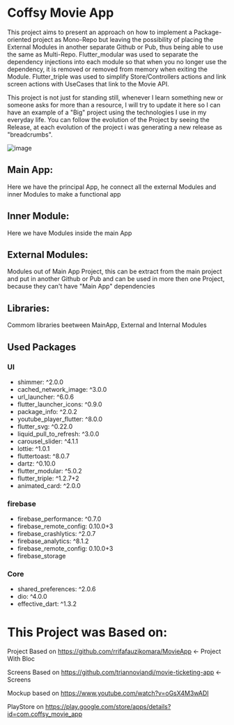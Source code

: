 # Coffsy Movie App

This project aims to present an approach on how to implement a Package-oriented project as Mono-Repo but leaving the possibility of placing the External Modules in another separate Github or Pub, thus being able to use the same as Multi-Repo. Flutter_modular was used to separate the dependency injections into each module so that when you no longer use the dependency, it is removed or removed from memory when exiting the Module.
Flutter_triple was used to simplify Store/Controllers actions and link screen actions with UseCases that link to the Movie API.

This project is not just for standing still, whenever I learn something new or someone asks for more than a resource, I will try to update it here so I can have an example of a "Big" project using the technologies I use in my everyday life.
You can follow the evolution of the Project by seeing the Release, at each evolution of the project i was generating a new release as "breadcrumbs".

![image](https://user-images.githubusercontent.com/4654514/128944745-cc776016-50e6-47f3-b5db-9c561ec37824.png)

## Main App:

Here we have the principal App, he connect all the external Modules and inner Modules to make a functional app

## Inner Module:

Here we have Modules inside the main App

## External Modules:

Modules out of Main App Project, this can be extract from the main project and put in another Github or Pub and can be used in more then one Project, because they can't have "Main App" dependencies

## Libraries:

Commom libraries beetween MainApp, External and Internal Modules

## Used Packages

### UI

- shimmer: ^2.0.0
- cached_network_image: ^3.0.0
- url_launcher: ^6.0.6
- flutter_launcher_icons: ^0.9.0
- package_info: ^2.0.2
- youtube_player_flutter: ^8.0.0
- flutter_svg: ^0.22.0
- liquid_pull_to_refresh: ^3.0.0
- carousel_slider: ^4.1.1
- lottie: ^1.0.1
- fluttertoast: ^8.0.7
- dartz: ^0.10.0
- flutter_modular: ^5.0.2
- flutter_triple: ^1.2.7+2
- animated_card: ^2.0.0

### firebase

- firebase_performance: ^0.7.0
- firebase_remote_config: 0.10.0+3
- firebase_crashlytics: ^2.0.7
- firebase_analytics: ^8.1.2
- firebase_remote_config: 0.10.0+3
- firebase_storage

### Core

- shared_preferences: ^2.0.6
- dio: ^4.0.0
- effective_dart: ^1.3.2

# This Project was Based on:

Project Based on https://github.com/rrifafauzikomara/MovieApp <- Project With Bloc

Screens Based on https://github.com/triannoviandi/movie-ticketing-app <- Screens

Mockup based on https://www.youtube.com/watch?v=oGsX4M3wADI

PlayStore on https://play.google.com/store/apps/details?id=com.coffsy_movie_app
